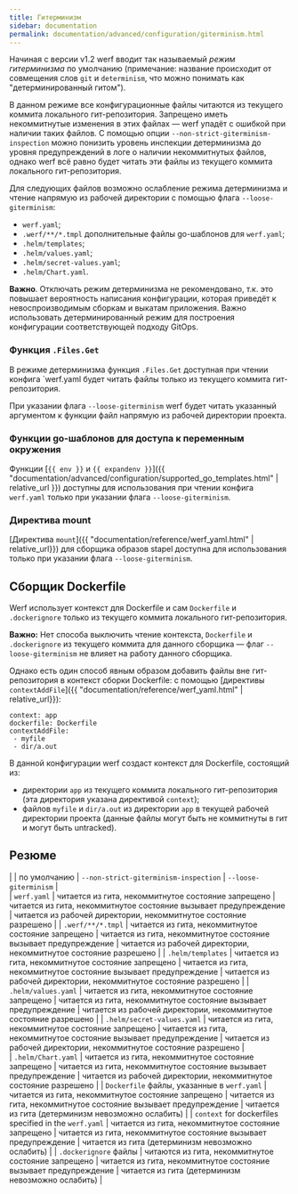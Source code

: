 ```yaml
---
title: Гитерминизм
sidebar: documentation
permalink: documentation/advanced/configuration/giterminism.html
---
```


Начиная с версии v1.2 werf вводит так называемый _режим гитерминизма_ по умолчанию (примечание: название происходит от совмещения слов `git` и `determinism`, что можно понимать как "детерминированный гитом").

В данном режиме все конфигурационные файлы читаются из текущего коммита локального гит-репозитория. Запрещено иметь некоммитнутые изменения в этих файлах — werf упадёт с ошибкой при наличии таких файлов. С помощью опции `--non-strict-giterminism-inspection` можно понизить уровень инспекции детерминизма до уровня предупреждений в логе о наличии некоммитнутых файлов, однако werf всё равно будет читать эти файлы из текущего коммита локального гит-репозитория.

Для следующих файлов возможно ослабление режима детерминизма и чтение напрямую из рабочей директории с помощью флага `--loose-giterminism`:
 - `werf.yaml`;
 - `.werf/**/*.tmpl` дополнительные файлы go-шаблонов для `werf.yaml`;
 - `.helm/templates`;
 - `.helm/values.yaml`;
 - `.helm/secret-values.yaml`;
 - `.helm/Chart.yaml`.
 
**Важно**. Отключать режим детерминизма не рекомендовано, т.к. это повышает вероятность написания конфигурации, которая приведёт к невоспроизводимым сборкам и выкатам приложения. Важно использовать детерминированный режим для построения конфигурации соответствующей подходу GitOps.

### Функция `.Files.Get`

В режиме детерминизма функция `.Files.Get` доступная при чтении конфига `werf.yaml будет читать файлы только из текущего коммита гит-репозитория.

При указании флага `--loose-giterminism` werf будет читать указанный аргументом к функции файл напрямую из рабочей директории проекта.

### Функции go-шаблонов для доступа к переменным окружения

Функции [`{{ env }}` и `{{ expandenv }}`]({{ "documentation/advanced/configuration/supported_go_templates.html" | relative_url }}) доступны для использования при чтении конфига `werf.yaml` только при указании флага `--loose-giterminism`.

### Директива mount

[Директива `mount`]({{ "documentation/reference/werf_yaml.html" | relative_url}}) для сборщика образов stapel доступна для использования только при указании флага `--loose-giterminism`.

## Сборщик Dockerfile

Werf использует контекст для Dockerfile и сам `Dockerfile` и `.dockerignore` только из текущего коммита локального гит-репозитория.

**Важно:** Нет способа выключить чтение контекста, `Dockerfile` и `.dockerignore` из текущего коммита для данного сборщика — флаг `--loose-giterminism` не влияет на работу данного сборщика.

Однако есть один способ явным образом добавить файлы вне гит-репозитория в контекст сборки Dockerfile: с помощью [директивы `contextAddFile`]({{ "documentation/reference/werf_yaml.html" | relative_url}}):

```
context: app
dockerfile: Dockerfile
contextAddFile:
 - myfile
 - dir/a.out
```

В данной конфигурации werf создаст контекст для Dockerfile, состоящий из:
 - директории `app` из текущего коммита локального гит-репозитория (эта директория указана директивой `context`);
 - файлов `myfile` и `dir/a.out` из директории `app` в текущей рабочей директории проекта (данные файлы могут быть не коммитнуты в гит и могут быть untracked).

## Резюме

|             | по умолчанию | `--non-strict-giterminism-inspection` | `--loose-giterminism` |  
| `werf.yaml` | читается из гита, некоммитнутое состояние запрещено | читается из гита, некоммитнутое состояние вызывает предупреждение | читается из рабочей директории, некоммитнутое состояние разрешено |
| `.werf/**/*.tmpl`  | читается из гита, некоммитнутое состояние запрещено | читается из гита, некоммитнутое состояние вызывает предупреждение | читается из рабочей директории, некоммитнутое состояние разрешено |
| `.helm/templates` | читается из гита, некоммитнутое состояние запрещено | читается из гита, некоммитнутое состояние вызывает предупреждение | читается из рабочей директории, некоммитнутое состояние разрешено |
| `.helm/values.yaml` | читается из гита, некоммитнутое состояние запрещено | читается из гита, некоммитнутое состояние вызывает предупреждение | читается из рабочей директории, некоммитнутое состояние разрешено |
| `.helm/secret-values.yaml` | читается из гита, некоммитнутое состояние запрещено | читается из гита, некоммитнутое состояние вызывает предупреждение | читается из рабочей директории, некоммитнутое состояние разрешено |  
| `.helm/Chart.yaml` | читается из гита, некоммитнутое состояние запрещено | читается из гита, некоммитнутое состояние вызывает предупреждение | читается из рабочей директории, некоммитнутое состояние разрешено |
| `Dockerfile` файлы, указанные в `werf.yaml` |  читается из гита, некоммитнутое состояние запрещено | читается из гита, некоммитнутое состояние вызывает предупреждение | читается из гита (детерминизм невозможно ослабить) |
| `context` for dockerfiles specified in the `werf.yaml` |  читается из гита, некоммитнутое состояние запрещено | читается из гита, некоммитнутое состояние вызывает предупреждение | читается из гита (детерминизм невозможно ослабить) | 
| `.dockerignore` файлы |  читаются из гита, некоммитнутое состояние запрещено | читается из гита, некоммитнутое состояние вызывает предупреждение | читается из гита (детерминизм невозможно ослабить) |
